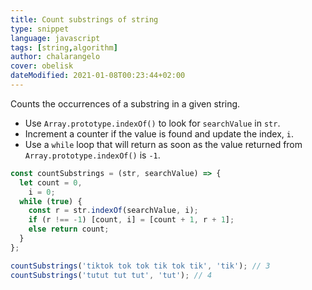 ```yaml
---
title: Count substrings of string
type: snippet
language: javascript
tags: [string,algorithm]
author: chalarangelo
cover: obelisk
dateModified: 2021-01-08T00:23:44+02:00
---
```


Counts the occurrences of a substring in a given string.

- Use `Array.prototype.indexOf()` to look for `searchValue` in `str`.
- Increment a counter if the value is found and update the index, `i`.
- Use a `while` loop that will return as soon as the value returned from `Array.prototype.indexOf()` is `-1`.

```js
const countSubstrings = (str, searchValue) => {
  let count = 0,
    i = 0;
  while (true) {
    const r = str.indexOf(searchValue, i);
    if (r !== -1) [count, i] = [count + 1, r + 1];
    else return count;
  }
};
```

```js
countSubstrings('tiktok tok tok tik tok tik', 'tik'); // 3
countSubstrings('tutut tut tut', 'tut'); // 4
```
